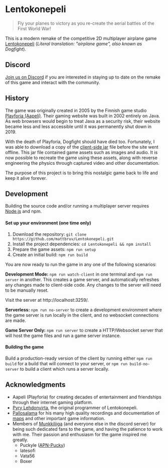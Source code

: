 # Lentokonepeli
> Fly your planes to victory as you re-create the aerial battles of the First World War!

This is a modern remake of the competitive 2D multiplayer airplane game [Lentokonepeli](https://www.youtube.com/watch?v=qCCCUXUwlT8)
(*Literal translation: "airplane game", also known as Dogfight*).

## Discord
[Join us on Discord](https://discord.gg/QjtXPmx) if you are interested in staying up to date on the remake of this game
and interact with the community.


## History
The game was originally created in 2005 by the Finnish game studio [Playforia (Aapeli)](https://en.wikipedia.org/wiki/Playforia).
Their gaming website was built in 2002 entirely on Java.
As web browsers would begin to treat Java as a security risk,
their website became less and less accessible
until it was permanently shut down in 2019.

With the death of Playforia, Dogfight should have died too. 
Fortunately, I was able to download a copy of the [client-side jar](https://github.com/mattbruv/playray-dogfight-client) file before the site went offline.
This jar file contained game assets such as images and audio.
It is now possible to recreate the game using these assets, along with reverse engineering the physics through captured video and other documentation.

The purpose of this project is to bring this nostalgic game back to life and keep it alive forever.

## Development
Building the source code and/or running a multiplayer server requires [Node.js](https://nodejs.org) and npm.


#### Set up your environment (one time only)
1. Download the repository:
`git clone https://github.com/mattbruv/Lentokonepeli.git`
2. Install the project dependencies:
`cd Lentokonepeli && npm install`
3. Prepare the game assets:
`npm run setup`
4. Create an initial build:
`npm run build`

You are now ready to run the game in any one of the following scenarios:

**Development Mode:** `npm run watch-client` in one terminal and `npm run server` in another. This creates a game server, and automatically refreshes any changes made to client-side code. Any changes to the server will need to be manually reset.

Visit the server at http://localhost:3259/.

**Serverless:** `npm run no-server` to create a development environment where the game server is run locally in the client, and no websocket connections are made.

**Game Server Only:** `npm run server` to create a HTTP/Websocket server that will host the game files and run a game server instance.

#### Building the game

Build a production-ready version of the client by running either `npm run build` for a build that will connect to your server, or `npm run build-no-server` to build a client which runs a server locally.


## Acknowledgments

* Aapeli (Playforia) for creating decades of entertainment and friendships through their internet gaming platform.
* [Pyry Lehdonvirta](https://pyry.lehdonvirta.com/), the original programmer of Lentokonepeli.
* [Pallosalama](https://www.youtube.com/user/tappajaav) for his many high quality recordings and documentation of [maps](./docs/images/map-screenshots) and other important game information.
* Members of [Munkkiliiga](http://munq.arkku.net/) (and everyone else in the discord server) for being such dedicated fans to the game, and having the patience to work with me. 
Their passion and enthusiasm for the game inspired me greatly.
  * Puckyle ([APN-Pucky](https://github.com/APN-Pucky))
  * latesofi
  * Vata56
  * Boxer